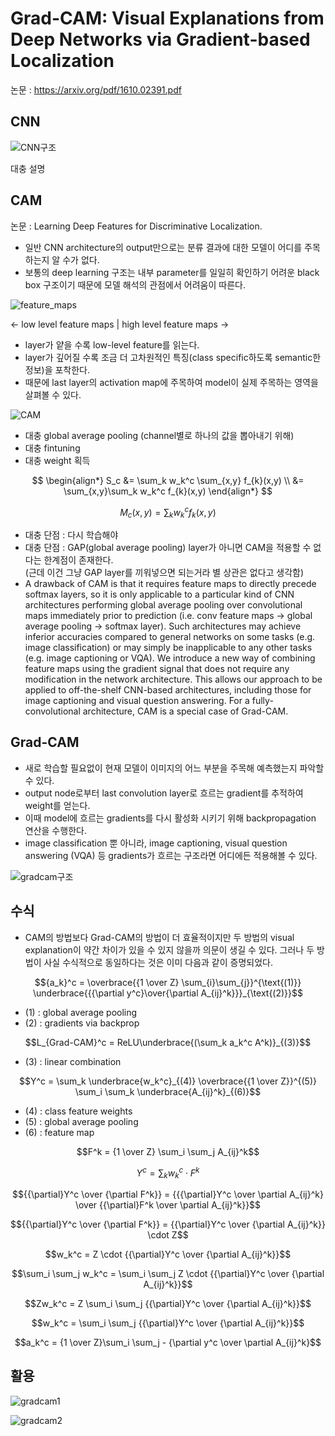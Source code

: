 # Grad-CAM: Visual Explanations from Deep Networks via Gradient-based Localization
논문 : https://arxiv.org/pdf/1610.02391.pdf

## CNN
![CNN구조](https://user-images.githubusercontent.com/59189961/227709601-486e22c3-d060-461b-8226-745fd57a73ab.JPG)

대충 설명<br>

## CAM
논문 : Learning Deep Features for Discriminative Localization.<br>
- 일반 CNN architecture의 output만으로는 분류 결과에 대한 모델이 어디를 주목하는지 알 수가 없다.
- 보통의 deep learning 구조는 내부 parameter를 일일히 확인하기 어려운 black box 구조이기 때문에 모델 해석의 관점에서 어려움이 따른다.

![feature_maps](https://user-images.githubusercontent.com/59189961/227709602-e6bc05cd-db2e-4bc7-8350-83dcee5852ac.jpg)

<- low level feature maps | high level feature maps -><br>
- layer가 얕을 수록 low-level feature를 읽는다.
- layer가 깊어질 수록 조금 더 고차원적인 특징(class specific하도록 semantic한 정보)을 포착한다.
- 때문에 last layer의 activation map에 주목하여 model이 실제 주목하는 영역을 살펴볼 수 있다.

![CAM](https://user-images.githubusercontent.com/59189961/227709594-6b5519a9-1e2d-4068-9c07-e9598487f76d.jpg)

- 대충 global average pooling (channel별로 하나의 값을 뽑아내기 위해)
- 대충 fintuning
- 대충 weight 획득

$$ 
\begin{align*}
S_c &= \sum_k w_k^c \sum_{x,y} f_{k}(x,y) \\
&= \sum_{x,y}\sum_k w_k^c f_{k}(x,y) 
\end{align*}
$$

$$M_{c}(x,y) = \sum_k w_k^c f_{k}(x,y)$$

- 대충 단점 : 다시 학습해야
- 대충 단점 : GAP(global average pooling) layer가 아니면 CAM을 적용할 수 없다는 한계점이 존재한다.<br>(근데 이건 그냥 GAP layer를 끼워넣으면 되는거라 별 상관은 없다고 생각함)
- A drawback of CAM is that it requires feature maps to directly precede softmax layers, so it is only applicable to a particular kind of CNN architectures performing global average pooling over convolutional maps immediately prior to prediction (i.e. conv feature maps → global average pooling → softmax layer). Such architectures may achieve inferior accuracies compared to general networks on some tasks (e.g. image classification) or may simply be inapplicable to any other tasks (e.g. image captioning or VQA). We introduce a new way of combining feature maps using the gradient signal that does not require any modification in the network architecture. This allows our approach to be applied to off-the-shelf CNN-based architectures, including those for image captioning and visual question answering. For a fully-convolutional architecture, CAM is a special case of Grad-CAM.

## Grad-CAM
- 새로 학습할 필요없이 현재 모델이 이미지의 어느 부분을 주목해 예측했는지 파악할 수 있다.
- output node로부터 last convolution layer로 흐르는 gradient를 추적하여 weight를 얻는다.
- 이때 model에 흐르는 gradients를 다시 활성화 시키기 위해 backpropagation 연산을 수행한다.
- image classification 뿐 아니라, image captioning, visual question answering (VQA) 등 gradients가 흐르는 구조라면 어디에든 적용해볼 수 있다.

![gradcam구조](https://user-images.githubusercontent.com/59189961/227709607-c4e8ba68-ac5d-4a7f-8e34-a739d1b8ed52.jpg)

## 수식
- CAM의 방법보다 Grad-CAM의 방법이 더 효율적이지만 두 방법의 visual explanation이 약간 차이가 있을 수 있지 않을까 의문이 생길 수 있다. 그러나 두 방법이 사실 수식적으로 동일하다는 것은 이미 다음과 같이 증명되었다.

$${a_k}^c = \overbrace{{1 \over Z} \sum_{i}\sum_{j}}^{\text{(1)}} \underbrace{{{\partial y^c}\over{\partial A_{ij}^k}}}_{\text{(2)}}$$
- (1) : global average pooling
- (2) : gradients via backprop

$$L_{Grad-CAM}^c = ReLU\underbrace{(\sum_k a_k^c A^k)}_{(3)}$$
- (3) : linear combination

$$Y^c = \sum_k \underbrace{w_k^c}_{(4)} \overbrace{{1 \over Z}}^{(5)} \sum_i \sum_k \underbrace{A_{ij}^k}_{(6)}$$
- (4) : class feature weights
- (5) : global average pooling
- (6) : feature map

$$F^k = {1 \over Z} \sum_i \sum_j A_{ij}^k$$

$$Y^c = \sum_k w_k^c \cdot F^k$$

$${{\partial}Y^c \over {\partial F^k}} = {{{\partial}Y^c \over \partial A_{ij}^k} \over {{\partial}F^k \over \partial A_{ij}^k}}$$

$${{\partial}Y^c \over {\partial F^k}} = {{\partial}Y^c \over {\partial A_{ij}^k}} \cdot Z$$

$$w_k^c = Z \cdot {{\partial}Y^c \over {\partial A_{ij}^k}}$$

$$\sum_i \sum_j w_k^c = \sum_i \sum_j Z \cdot {{\partial}Y^c \over {\partial A_{ij}^k}}$$

$$Zw_k^c = Z \sum_i \sum_j {{\partial}Y^c \over {\partial A_{ij}^k}}$$

$$w_k^c = \sum_i \sum_j {{\partial}Y^c \over {\partial A_{ij}^k}}$$

$$a_k^c = {1 \over Z}\sum_i \sum_j - {\partial y^c \over \partial A_{ij}^k}$$

## 활용
![gradcam1](https://user-images.githubusercontent.com/59189961/227709603-27a562fe-d456-4610-bb07-61309de2d129.jpg)

![gradcam2](https://user-images.githubusercontent.com/59189961/227709605-c6b583c5-832e-4de6-b908-95a5641553c2.jpg)


